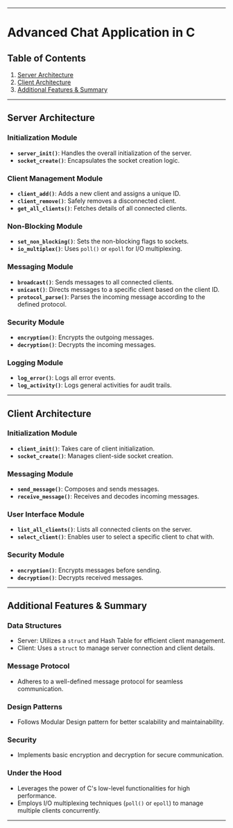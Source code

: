 
---

# Advanced Chat Application in C

## Table of Contents

1. [Server Architecture](#server-architecture)
2. [Client Architecture](#client-architecture)
3. [Additional Features & Summary](#additional-features--summary)

---

## Server Architecture

### Initialization Module
- **`server_init()`**: Handles the overall initialization of the server.
- **`socket_create()`**: Encapsulates the socket creation logic.

### Client Management Module
- **`client_add()`**: Adds a new client and assigns a unique ID.
- **`client_remove()`**: Safely removes a disconnected client.
- **`get_all_clients()`**: Fetches details of all connected clients.

### Non-Blocking Module
- **`set_non_blocking()`**: Sets the non-blocking flags to sockets.
- **`io_multiplex()`**: Uses `poll()` or `epoll` for I/O multiplexing.

### Messaging Module
- **`broadcast()`**: Sends messages to all connected clients.
- **`unicast()`**: Directs messages to a specific client based on the client ID.
- **`protocol_parse()`**: Parses the incoming message according to the defined protocol.

### Security Module
- **`encryption()`**: Encrypts the outgoing messages.
- **`decryption()`**: Decrypts the incoming messages.

### Logging Module
- **`log_error()`**: Logs all error events.
- **`log_activity()`**: Logs general activities for audit trails.

---

## Client Architecture

### Initialization Module
- **`client_init()`**: Takes care of client initialization.
- **`socket_create()`**: Manages client-side socket creation.

### Messaging Module
- **`send_message()`**: Composes and sends messages.
- **`receive_message()`**: Receives and decodes incoming messages.

### User Interface Module
- **`list_all_clients()`**: Lists all connected clients on the server.
- **`select_client()`**: Enables user to select a specific client to chat with.

### Security Module
- **`encryption()`**: Encrypts messages before sending.
- **`decryption()`**: Decrypts received messages.

---

## Additional Features & Summary

### Data Structures
- Server: Utilizes a `struct` and Hash Table for efficient client management.
- Client: Uses a `struct` to manage server connection and client details.

### Message Protocol
- Adheres to a well-defined message protocol for seamless communication.

### Design Patterns
- Follows Modular Design pattern for better scalability and maintainability.

### Security
- Implements basic encryption and decryption for secure communication.

### Under the Hood
- Leverages the power of C's low-level functionalities for high performance.
- Employs I/O multiplexing techniques (`poll()` or `epoll`) to manage multiple clients concurrently.

---

